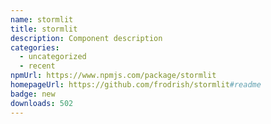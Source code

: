 ```yaml
---
name: stormlit
title: stormlit
description: Component description
categories:
  - uncategorized
  - recent
npmUrl: https://www.npmjs.com/package/stormlit
homepageUrl: https://github.com/frodrish/stormlit#readme
badge: new
downloads: 502
---
```


